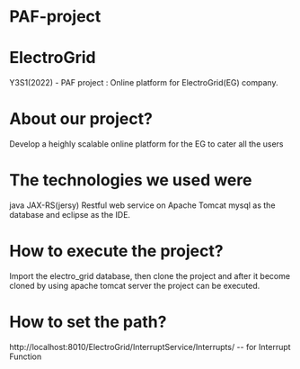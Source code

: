 # PAF-project
# ElectroGrid
Y3S1(2022) - PAF project : Online platform for ElectroGrid(EG) company.

# About our project?
Develop a heighly scalable online platform for the EG to cater all the users

# The technologies we used were
java JAX-RS(jersy) Restful web service on Apache Tomcat mysql as the database and eclipse as the IDE.

# How to execute the project?
Import the electro_grid database, then clone the project and after it become cloned by using apache tomcat server the project can be executed.

# How to set the path?
http://localhost:8010/ElectroGrid/InterruptService/Interrupts/ -- for Interrupt Function